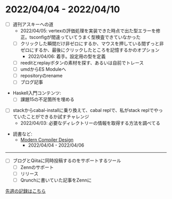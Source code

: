 # 2022/04/04 - 2022/04/10

- [ ] 週刊アスキーへの道
    - 2022/04/05: vertexの評価処理を実装できた時点で出た型エラーを修正。tsconfigが間違っていてうまく型検査できていなかった
    - [ ] クリックした瞬間だけ非ゼロにするか、マウスを押している間ずっと非ゼロにするか、最後にクリックしたところを記憶するかのオプション
        - 2022/04/06: 着手。設定用の型を定義
    - [ ] reeditとreplayボタンの素材を探す、あるいは自前でトレース
    - [ ] umdからES Moduleへ
    - [ ] repositoryのrename
    - [ ] ブログ記事
- Haskell入門コンテンツ:
    - [ ] 課題15の不足箇所を埋める
- [ ] stackからcabal-installに乗り換えて、cabal replで、私がstack replでやっていたことができるか試すチャレンジ
    - 2022/04/03: 必要なディレクトリーの情報を取得する方法を調べてる
- 読書など:
    - [Modern Compiler Design](https://www.springer.com/jp/book/9781461446989)
        - 2022/04/04 - 2022/04/06


------

- [ ] ブログとQiitaに同時投稿するのをサポートするツール
    - [ ] Zennのサポート
    - [ ] リリース
    - [ ] Qrunchに書いていた記事をZennに

[先週の記録はこちら](https://github.com/igrep/daily-commits/blob/c01913a660ef1b981c737ee5f2d8be951b14c1e4/yesterday.md)
